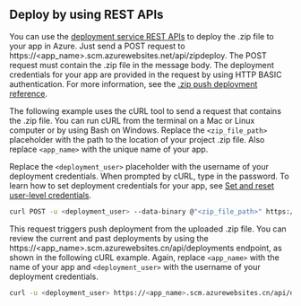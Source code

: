 ## <a name="rest"></a>Deploy by using REST APIs 
 
You can use the [deployment service REST APIs](https://github.com/projectkudu/kudu/wiki/REST-API) to deploy the .zip file to your app in Azure. Just send a POST request to https://<app_name>.scm.azurewebsites.net/api/zipdeploy. The POST request must contain the .zip file in the message body. The deployment credentials for your app are provided in the request by using HTTP BASIC authentication. For more information, see the [.zip push deployment reference](https://github.com/projectkudu/kudu/wiki/Deploying-from-a-zip-file). 

The following example uses the cURL tool to send a request that contains the .zip file. You can run cURL from the terminal on a Mac or Linux computer or by using Bash on Windows. Replace the `<zip_file_path>` placeholder with the path to the location of your project .zip file. Also replace `<app_name>` with the unique name of your app.

Replace the `<deployment_user>` placeholder with the username of your deployment credentials. When prompted by cURL, type in the password. To learn how to set deployment credentials for your app, see [Set and reset user-level credentials](../articles/app-service/app-service-deployment-credentials.md#userscope).   

```bash
curl POST -u <deployment_user> --data-binary @"<zip_file_path>" https://<app_name>.scm.azurewebsites.cn/api/zipdeploy
```

This request triggers push deployment from the uploaded .zip file. You can review the current and past deployments by using the https://<app_name>.scm.azurewebsites.cn/api/deployments endpoint, as shown in the following cURL example. Again, replace `<app_name>` with the name of your app and `<deployment_user>` with the username of your deployment credentials.

```bash
curl -u <deployment_user> https://<app_name>.scm.azurewebsites.cn/api/deployments
```